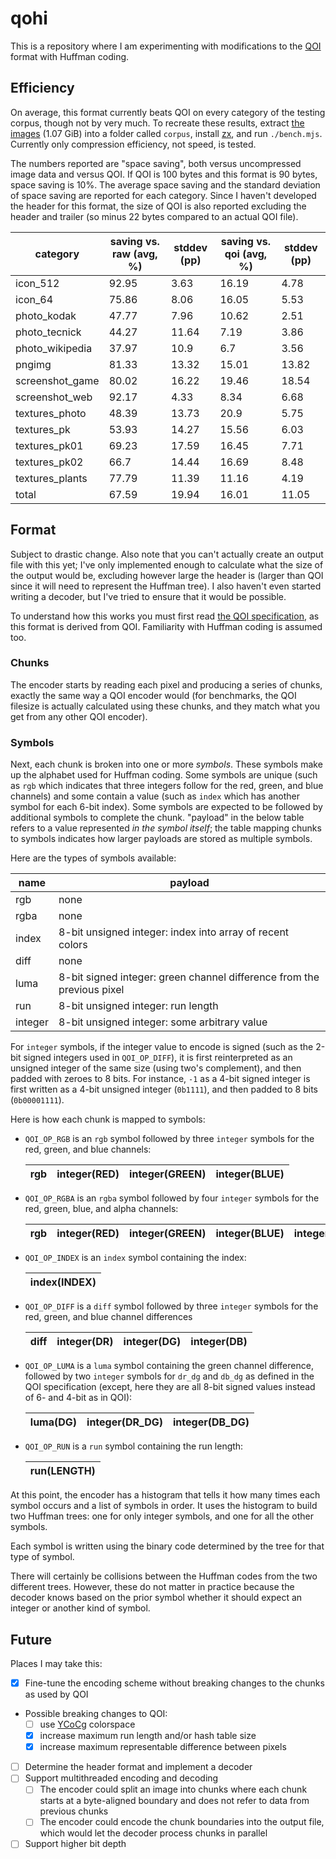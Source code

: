 # qohi

This is a repository where I am experimenting with modifications to the [QOI](https://qoiformat.org/) format with Huffman coding.

## Efficiency

On average, this format currently beats QOI on every category of the testing corpus, though not by very much. To recreate these results, extract [the images](https://qoiformat.org/benchmark/qoi_benchmark_suite.tar) (1.07 GiB) into a folder called `corpus`, install [zx](https://npmjs.com/package/zx), and run `./bench.mjs`. Currently only compression efficiency, not speed, is tested.

The numbers reported are "space saving", both versus uncompressed image data and versus QOI. If QOI is 100 bytes and this format is 90 bytes, space saving is 10%. The average space saving and the standard deviation of space saving are reported for each category. Since I haven't developed the header for this format, the size of QOI is also reported excluding the header and trailer (so minus 22 bytes compared to an actual QOI file).

| category | saving vs. raw (avg, %) | stddev (pp) | saving vs. qoi (avg, %) | stddev (pp) |
|----------|-------------------------|-------------|-------------------------|-------------|
| icon_512 | 92.95 | 3.63 | 16.19 | 4.78 |
| icon_64 | 75.86 | 8.06 | 16.05 | 5.53 |
| photo_kodak | 47.77 | 7.96 | 10.62 | 2.51 |
| photo_tecnick | 44.27 | 11.64 | 7.19 | 3.86 |
| photo_wikipedia | 37.97 | 10.9 | 6.7 | 3.56 |
| pngimg | 81.33 | 13.32 | 15.01 | 13.82 |
| screenshot_game | 80.02 | 16.22 | 19.46 | 18.54 |
| screenshot_web | 92.17 | 4.33 | 8.34 | 6.68 |
| textures_photo | 48.39 | 13.73 | 20.9 | 5.75 |
| textures_pk | 53.93 | 14.27 | 15.56 | 6.03 |
| textures_pk01 | 69.23 | 17.59 | 16.45 | 7.71 |
| textures_pk02 | 66.7 | 14.44 | 16.69 | 8.48 |
| textures_plants | 77.79 | 11.39 | 11.16 | 4.19 |
| total | 67.59 | 19.94 | 16.01 | 11.05 |

## Format

Subject to drastic change. Also note that you can't actually create an output file with this yet; I've only implemented enough to calculate what the size of the output would be, excluding however large the header is (larger than QOI since it will need to represent the Huffman tree). I also haven't even started writing a decoder, but I've tried to ensure that it would be possible.

To understand how this works you must first read [the QOI specification](https://qoiformat.org/qoi-specification.pdf), as this format is derived from QOI. Familiarity with Huffman coding is assumed too.

### Chunks

The encoder starts by reading each pixel and producing a series of chunks, exactly the same way a QOI encoder would (for benchmarks, the QOI filesize is actually calculated using these chunks, and they match what you get from any other QOI encoder).

### Symbols

Next, each chunk is broken into one or more _symbols_. These symbols make up the alphabet used for Huffman coding. Some symbols are unique (such as `rgb` which indicates that three integers follow for the red, green, and blue channels) and some contain a value (such as `index` which has another symbol for each 6-bit index). Some symbols are expected to be followed by additional symbols to complete the chunk. "payload" in the below table refers to a value represented _in the symbol itself_; the table mapping chunks to symbols indicates how larger payloads are stored as multiple symbols.

Here are the types of symbols available:

| name    | payload |
|---------|---------|
| rgb     | none    |
| rgba    | none    |
| index   | 8-bit unsigned integer: index into array of recent colors |
| diff    | none    |
| luma    | 8-bit signed integer: green channel difference from the previous pixel |
| run     | 8-bit unsigned integer: run length |
| integer | 8-bit unsigned integer: some arbitrary value |

For `integer` symbols, if the integer value to encode is signed (such as the 2-bit signed integers used in `QOI_OP_DIFF`), it is first reinterpreted as an unsigned integer of the same size (using two's complement), and then padded with zeroes to 8 bits. For instance, `-1` as a 4-bit signed integer is first written as a 4-bit unsigned integer (`0b1111`), and then padded to 8 bits (`0b00001111`).

Here is how each chunk is mapped to symbols:

- `QOI_OP_RGB` is an `rgb` symbol followed by three `integer` symbols for the red, green, and blue channels:

    | rgb | integer(RED) | integer(GREEN) | integer(BLUE) |
    |-|-|-|-|

- `QOI_OP_RGBA` is an `rgba` symbol followed by four `integer` symbols for the red, green, blue, and alpha channels:

    | rgb | integer(RED) | integer(GREEN) | integer(BLUE) | integer(ALPHA) |
    |-|-|-|-|-|

- `QOI_OP_INDEX` is an `index` symbol containing the index:

    | index(INDEX) |
    |-|

- `QOI_OP_DIFF` is a `diff` symbol followed by three `integer` symbols for the red, green, and blue channel differences

    | diff | integer(DR) | integer(DG) | integer(DB) |
    |-|-|-|-|

- `QOI_OP_LUMA` is a `luma` symbol containing the green channel difference, followed by two `integer` symbols for `dr_dg` and `db_dg` as defined in the QOI specification (except, here they are all 8-bit signed values instead of 6- and 4-bit as in QOI):

    | luma(DG) | integer(DR_DG) | integer(DB_DG) |
    |-|-|-|

- `QOI_OP_RUN` is a `run` symbol containing the run length:

    | run(LENGTH) |
    |-|

At this point, the encoder has a histogram that tells it how many times each symbol occurs and a list of symbols in order. It uses the histogram to build two Huffman trees: one for only integer symbols, and one for all the other symbols.

Each symbol is written using the binary code determined by the tree for that type of symbol.

There will certainly be collisions between the Huffman codes from the two different trees. However, these do not matter in practice because the decoder knows based on the prior symbol whether it should expect an integer or another kind of symbol.

## Future

Places I may take this:

- [x] Fine-tune the encoding scheme without breaking changes to the chunks as used by QOI
- Possible breaking changes to QOI:
    - [ ] use [YCoCg](https://en.wikipedia.org/wiki/YCoCg) colorspace
    - [x] increase maximum run length and/or hash table size
    - [x] increase maximum representable difference between pixels
- [ ] Determine the header format and implement a decoder
- [ ] Support multithreaded encoding and decoding
    - [ ] The encoder could split an image into chunks where each chunk starts at a byte-aligned boundary and does not refer to data from previous chunks
    - [ ] The encoder could encode the chunk boundaries into the output file, which would let the decoder process chunks in parallel
- [ ] Support higher bit depth
